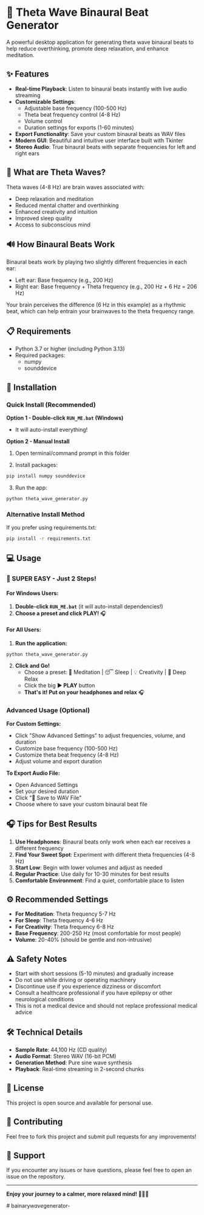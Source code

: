 # 🧠 Theta Wave Binaural Beat Generator

A powerful desktop application for generating theta wave binaural beats to help reduce overthinking, promote deep relaxation, and enhance meditation.

## ✨ Features

- **Real-time Playback**: Listen to binaural beats instantly with live audio streaming
- **Customizable Settings**:
  - Adjustable base frequency (100-500 Hz)
  - Theta beat frequency control (4-8 Hz)
  - Volume control
  - Duration settings for exports (1-60 minutes)
- **Export Functionality**: Save your custom binaural beats as WAV files
- **Modern GUI**: Beautiful and intuitive user interface built with Tkinter
- **Stereo Audio**: True binaural beats with separate frequencies for left and right ears

## 🧘 What are Theta Waves?

Theta waves (4-8 Hz) are brain waves associated with:
- Deep relaxation and meditation
- Reduced mental chatter and overthinking
- Enhanced creativity and intuition
- Improved sleep quality
- Access to subconscious mind

## 🔊 How Binaural Beats Work

Binaural beats work by playing two slightly different frequencies in each ear:
- Left ear: Base frequency (e.g., 200 Hz)
- Right ear: Base frequency + Theta frequency (e.g., 200 Hz + 6 Hz = 206 Hz)

Your brain perceives the difference (6 Hz in this example) as a rhythmic beat, which can help entrain your brainwaves to the theta frequency range.

## 📋 Requirements

- Python 3.7 or higher (including Python 3.13)
- Required packages:
  - numpy
  - sounddevice

## 🚀 Installation

### Quick Install (Recommended)

**Option 1 - Double-click `RUN_ME.bat` (Windows)**
   - It will auto-install everything!

**Option 2 - Manual Install**

1. Open terminal/command prompt in this folder

2. Install packages:
```bash
pip install numpy sounddevice
```

3. Run the app:
```bash
python theta_wave_generator.py
```

### Alternative Install Method

If you prefer using requirements.txt:
```bash
pip install -r requirements.txt
```

## 💻 Usage

### 🚀 SUPER EASY - Just 2 Steps!

#### For Windows Users:
1. **Double-click `RUN_ME.bat`** (it will auto-install dependencies!)
2. **Choose a preset and click PLAY!** 🎧

#### For All Users:
1. **Run the application:**
```bash
python theta_wave_generator.py
```

2. **Click and Go!**
   - Choose a preset: 🧘 Meditation | 😴 Sleep | 💡 Creativity | 🌊 Deep Relax
   - Click the big **▶️ PLAY** button
   - **That's it! Put on your headphones and relax** 🎧

### Advanced Usage (Optional)

**For Custom Settings:**
- Click "Show Advanced Settings" to adjust frequencies, volume, and duration
- Customize base frequency (100-500 Hz)
- Customize theta beat frequency (4-8 Hz)
- Adjust volume and export duration

**To Export Audio File:**
- Open Advanced Settings
- Set your desired duration
- Click "📁 Save to WAV File"
- Choose where to save your custom binaural beat file

## 🎧 Tips for Best Results

1. **Use Headphones**: Binaural beats only work when each ear receives a different frequency
2. **Find Your Sweet Spot**: Experiment with different theta frequencies (4-8 Hz)
3. **Start Low**: Begin with lower volumes and adjust as needed
4. **Regular Practice**: Use daily for 10-30 minutes for best results
5. **Comfortable Environment**: Find a quiet, comfortable place to listen

## ⚙️ Recommended Settings

- **For Meditation**: Theta frequency 5-7 Hz
- **For Sleep**: Theta frequency 4-6 Hz
- **For Creativity**: Theta frequency 6-8 Hz
- **Base Frequency**: 200-250 Hz (most comfortable for most people)
- **Volume**: 20-40% (should be gentle and non-intrusive)

## ⚠️ Safety Notes

- Start with short sessions (5-10 minutes) and gradually increase
- Do not use while driving or operating machinery
- Discontinue use if you experience dizziness or discomfort
- Consult a healthcare professional if you have epilepsy or other neurological conditions
- This is not a medical device and should not replace professional medical advice

## 🛠️ Technical Details

- **Sample Rate**: 44,100 Hz (CD quality)
- **Audio Format**: Stereo WAV (16-bit PCM)
- **Generation Method**: Pure sine wave synthesis
- **Playback**: Real-time streaming in 2-second chunks

## 📝 License

This project is open source and available for personal use.

## 🤝 Contributing

Feel free to fork this project and submit pull requests for any improvements!

## 📧 Support

If you encounter any issues or have questions, please feel free to open an issue on the repository.

---

**Enjoy your journey to a calmer, more relaxed mind! 🧘‍♂️✨**

#   b a i n a r y _ w a v e _ g e n e r a t o r -  
 